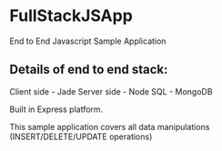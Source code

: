 # FullStackJSApp
End to End Javascript Sample Application

Details of end to end stack:
----------------------------
Client side - Jade
Server side - Node
SQL - MongoDB

Built in Express platform.

This sample application covers all data manipulations (INSERT/DELETE/UPDATE operations)
